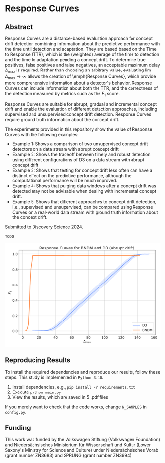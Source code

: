 # Response Curves

## Abstract
Response Curves are a distance-based evaluation approach for concept drift detection combining information about the predictive performance with the time until detection and adaptation.
They are based based on the Time to Response (TTR), which is the (weighted) average of the time to detection and the time to adaptation pending a concept drift.
To determine true positives, false positives and false negatives, an acceptable maximum delay $\Delta_\text{max}$ is required.
Rather than choosing an arbitrary value, evaluating $\lim \Delta_\text{max} \to \infty$ allows the creation of \emph{Response Curves}, which provide more comprehensive information about a detector's behavior.
Response Curves can include information about both the TTR, and the correctness of the detection measured by metrics such as the $F_1$ score.

Response Curves are suitable for abrupt, gradual and incremental concept drift and enable the evaluation of different detection approaches, including supervised and unsupervised concept drift detection.
Response Curves require ground truth information about the concept drift.

The experiments provided in this repository show the value of Response Curves with the following examples:
- Example 1: Shows a comparison of two unsupervised concept drift detectors on a data stream with abrupt concept drift
- Example 2: Shows the tradeoff between timely and robust detection using different configurations of D3 on a data stream with abrupt concept drift
- Example 3: Shows that testing for concept drift less often can have a distinct effect on the predictive performance, although the computational performance will be much improved.
- Example 4: Shows that purging data windows after a concept drift was detected may not be advisable when dealing with incremental concept drift.
- Example 5: Shows that different approaches to concept drift detection, i.e., supervised and unsupervised, can be compared using Response Curves on a real-world data stream with ground truth information about the concept drift.

Submitted to Discovery Science 2024.
```
TODO
```

![An example of Response Curves](response_curves.png "")

## Reproducing Results
To install the required dependencies and reproduce our results, follow these steps.
This study is implemented in `Python 3.10`.
1. Install dependencies, e.g., `pip install -r requirements.txt`
2. Execute `python main.py`
3. View the results, which are saved in 5 .pdf files

If you merely want to check that the code works, change `N_SAMPLES` in `config.py`.

## Funding
This work was funded by the Volkswagen Stiftung (Volkswagen Foundation) and Niedersächsisches Ministerium für Wissenschaft und Kultur (Lower Saxony's Ministry for Science and
Culture) under Niedersächsisches Vorab (grant number ZN3683) and SPRUNG (grant number ZN3994).
